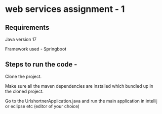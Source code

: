 # web services assignment - 1 

## Requirements
Java version 17

Framework used - Springboot 

## Steps to run the code - 
Clone the project.

Make sure all the maven dependencies are installed which bundled up in the cloned project.

Go to the UrlshortnerApplication.java and run the main application in intellij or eclipse etc (editor of your choice)

